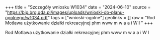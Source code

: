 +++
title = "Szczegóły wniosku W1034"
date = "2024-06-10"
source = "https://bip.brg.gda.pl/images/uploads/wnioski-do-planu-ogolnego/w1034.pdf"
tags = ["wnioski-ogolne"]
geolinks = []
raw = "Rod Motlawa użytkowanie działki rekreacyjnej phm www m w a a i W l "
+++

Rod Motlawa użytkowanie działki rekreacyjnej
phm www m w a a i W l



